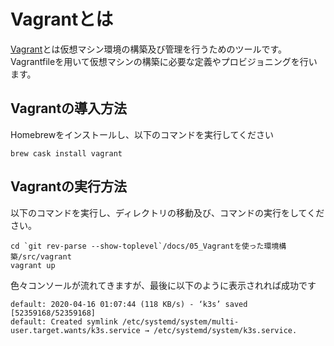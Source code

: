 # Vagrantとは

[Vagrant](https://www.vagrantup.com/)とは仮想マシン環境の構築及び管理を行うためのツールです。
Vagrantfileを用いて仮想マシンの構築に必要な定義やプロビジョニングを行います。

## Vagrantの導入方法
Homebrewをインストールし、以下のコマンドを実行してください
```
brew cask install vagrant
```

## Vagrantの実行方法
以下のコマンドを実行し、ディレクトリの移動及び、コマンドの実行をしてください。
```
cd `git rev-parse --show-toplevel`/docs/05_Vagrantを使った環境構築/src/vagrant 
vagrant up
```

色々コンソールが流れてきますが、最後に以下のように表示されれば成功です
```
default: 2020-04-16 01:07:44 (118 KB/s) - ‘k3s’ saved [52359168/52359168]
default: Created symlink /etc/systemd/system/multi-user.target.wants/k3s.service → /etc/systemd/system/k3s.service.
```